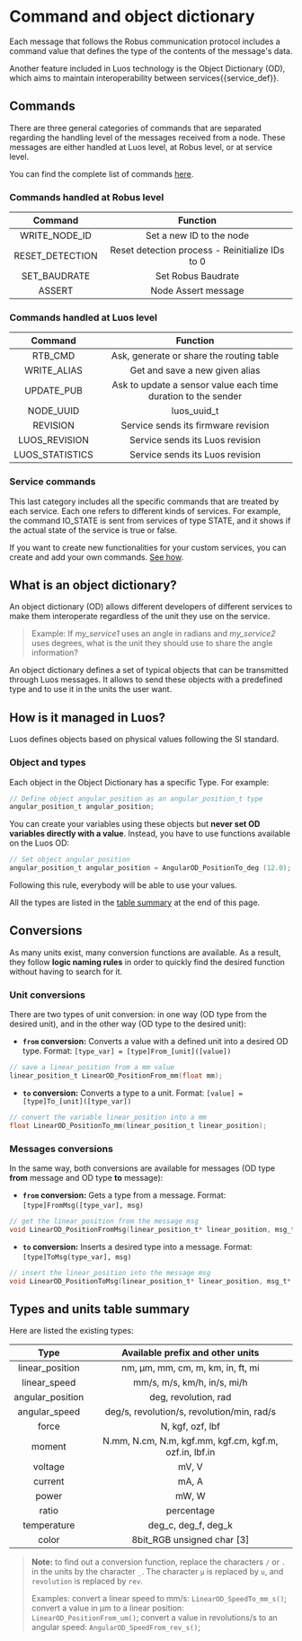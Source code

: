 # Command and object dictionary

Each message that follows the Robus communication protocol includes a command value that defines the type of the contents of the message's data.

Another feature included in Luos technology is the Object Dictionary (OD), which aims to maintain interoperability between <span class="cust_tooltip">services<span class="cust_tooltiptext">{{service_def}}</span></span>.

## Commands

There are three general categories of commands that are separated regarding the handling level of the messages received from a node. These messages are either handled at Luos level, at Robus level, or at service level.

You can find the complete list of commands <a href="https://github.com/Luos-io/Luos/blob/master/inc/luos_list.h" target = "_blank">here</a>.

### Commands handled at Robus level

| Command | Function |
| :---: | :---: |
| WRITE_NODE_ID | Set a new ID to the node |
| RESET_DETECTION | Reset detection process - Reinitialize IDs to 0 |
| SET_BAUDRATE | Set Robus Baudrate |
| ASSERT | Node Assert message  |

### Commands handled at Luos level

| Command | Function |
| :---: | :---: |
| RTB_CMD | Ask, generate or share the routing table |
| WRITE_ALIAS | Get and save a new given alias |
| UPDATE_PUB | Ask to update a sensor value each time duration to the sender |
| NODE_UUID | luos_uuid_t |
| REVISION | Service sends its firmware revision |
| LUOS_REVISION | Service sends its Luos revision |
| LUOS_STATISTICS | Service sends its Luos revision |

### Service commands

This last category includes all the specific commands that are treated by each service. Each one refers to different kinds of services. For example, the command IO_STATE is sent from services of type STATE, and it shows if the actual state of the service is true or false.

If you want to create new functionalities for your custom services, you can create and add your own commands. [See how](../../tutorials/tutorials.md).

## What is an object dictionary?

An object dictionary (OD) allows different developers of different services to make them interoperate regardless of the unit they use on the service.

> Example: If *my_service1* uses an angle in radians and *my_service2* uses degrees, what is the unit they should use to share the angle information?
 
An object dictionary defines a set of typical objects that can be transmitted through Luos messages. It allows to send these objects with a predefined type and to use it in the units the user want.

## How is it managed in Luos?

Luos defines objects based on physical values following the SI standard.

### Object and types

Each object in the Object Dictionary has a specific Type. For example:
```c
// Define object angular_position as an angular_position_t type
angular_position_t angular_position; 
```

You can create your variables using these objects but **never set OD variables directly with a value**. Instead, you have to use functions available on the Luos OD:
```c
// Set object angular_position
angular_position_t angular_position = AngularOD_PositionTo_deg (12.0); 
```
Following this rule, everybody will be able to use your values.

All the types are listed in the [table summary](#types-and-units-table-summary) at the end of this page.

## Conversions

As many units exist, many conversion functions are available. As a result, they follow **logic naming rules** in order to quickly find the desired function without having to search for it.

### Unit conversions

There are two types of unit conversion: in one way (OD type from the desired unit), and in the other way (OD type to the desired unit):

 - **`from` conversion:** Converts a value with a defined unit into a desired OD type. Format:  `[type_var] = [type]From_[unit]([value])`
```c
// save a linear_position from a mm value
linear_position_t LinearOD_PositionFrom_mm(float mm); 
```

 - **`to` conversion:** Converts a type to a unit. Format: `[value] = [type]To_[unit]([type_var])`
```c
// convert the variable linear_position into a mm
float LinearOD_PositionTo_mm(linear_position_t linear_position); 
```

### Messages conversions

In the same way, both conversions are available for messages (OD type **from** message and OD type **to** message):

 - **`from` conversion:** Gets a type from a message. Format: `[type]FromMsg([type_var], msg)`
```C
// get the linear_position from the message msg
void LinearOD_PositionFromMsg(linear_position_t* linear_position, msg_t* msg); 
```

 - **`to` conversion:** Inserts a desired type into a message. Format: `[type]ToMsg(type_var], msg)`
```c
// insert the linear_position into the message msg
void LinearOD_PositionToMsg(linear_position_t* linear_position, msg_t* msg);
```

## Types and units table summary

Here are listed the existing types:

| Type | Available prefix and other units |
| :---: | :---: |
| linear_position | nm, &mu;m, mm, cm, m, km, in, ft, mi |
| linear_speed | mm/s, m/s, km/h, in/s, mi/h |
| angular_position | deg, revolution, rad |
| angular_speed | deg/s, revolution/s, revolution/min, rad/s |
| force | N, kgf, ozf, lbf |
| moment | N.mm, N.cm, N.m, kgf.mm, kgf.cm, kgf.m, ozf.in, lbf.in |
| voltage | mV, V |
| current | mA, A |
| power | mW, W |
| ratio | percentage |
| temperature | deg_c, deg_f, deg_k |
| color | 8bit_RGB unsigned char \[3\] |

> **Note:** to find out a conversion function, replace the characters `/` or `.` in the units by the character `_`. The character `µ` is replaced by `u`, and `revolution` is replaced by `rev`.
>
> Examples: convert a linear speed to mm/s: `LinearOD_SpeedTo_mm_s()`; convert a value in &mu;m to a linear position: `LinearOD_PositionFrom_um()`; convert a value in revolutions/s to an angular speed: `AngularOD_SpeedFrom_rev_s()`;
